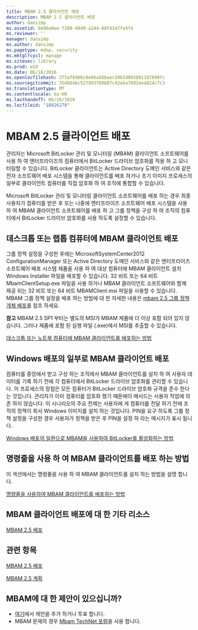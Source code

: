 ```yaml
---
title: MBAM 2.5 클라이언트 배포
description: MBAM 2.5 클라이언트 배포
author: dansimp
ms.assetid: 0a96a0ee-f280-49d9-a244-88f4147fe9fd
ms.reviewer: ''
manager: dansimp
ms.author: dansimp
ms.pagetype: mdop, security
ms.mktglfcycl: manage
ms.sitesec: library
ms.prod: w10
ms.date: 06/16/2016
ms.openlocfilehash: 375af8966c8e66a58baec5065d065891187899fc
ms.sourcegitcommit: 354664bc527d93f80687cd2eba70d1eea024c7c3
ms.translationtype: MT
ms.contentlocale: ko-KR
ms.lasthandoff: 06/26/2020
ms.locfileid: "10826278"
---
```

# MBAM 2.5 클라이언트 배포


관리자는 Microsoft BitLocker 관리 및 모니터링 (MBAM) 클라이언트 소프트웨어를 사용 하 여 엔터프라이즈의 컴퓨터에서 BitLocker 드라이브 암호화를 적용 하 고 모니터링할 수 있습니다. BitLocker 클라이언트는 Active Directory 도메인 서비스와 같은 전자 소프트웨어 배포 시스템을 통해 클라이언트를 배포 하거나 초기 이미지 프로세스의 일부로 클라이언트 컴퓨터를 직접 암호화 하 여 조직에 통합할 수 있습니다.

Microsoft BitLocker 관리 및 모니터링 클라이언트 소프트웨어를 배포 하는 경우 최종 사용자가 컴퓨터를 받은 후 또는 나중에 엔터프라이즈 소프트웨어 배포 시스템을 사용 하 여 MBAM 클라이언트 소프트웨어를 배포 하 고 그룹 정책을 구성 하 여 조직의 컴퓨터에서 BitLocker 드라이브 암호화를 사용 하도록 설정할 수 있습니다.

## 데스크톱 또는 랩톱 컴퓨터에 MBAM 클라이언트 배포


그룹 정책 설정을 구성한 후에는 MicrosoftSystemCenter2012 ConfigurationManager 또는 Active Directory 도메인 서비스와 같은 엔터프라이즈 소프트웨어 배포 시스템 제품을 사용 하 여 대상 컴퓨터에 MBAM 클라이언트 설치 Windows Installer 파일을 배포할 수 있습니다. 32 비트 또는 64 비트 MbamClientSetup.exe 파일을 사용 하거나 MBAM 클라이언트 소프트웨어와 함께 제공 되는 32 비트 또는 64 비트 MBAMClient.msi 파일을 사용할 수 있습니다. MBAM 그룹 정책 설정을 배포 하는 방법에 대 한 자세한 내용은 [mbam 2.5 그룹 정책 개체 배포](deploying-mbam-25-group-policy-objects.md)를 참조 하세요.

**참고**  MBAM 2.5 SP1 부터는 별도의 MSI가 MBAM 제품에 더 이상 포함 되어 있지 않습니다. 그러나 제품에 포함 된 실행 파일 (.exe)에서 MSI를 추출할 수 있습니다.

 

[데스크톱 또는 노트북 컴퓨터에 MBAM 클라이언트를 배포하는 방법](how-to-deploy-the-mbam-client-to-desktop-or-laptop-computers-mbam-25.md)

## Windows 배포의 일부로 MBAM 클라이언트 배포


컴퓨터를 중앙에서 받고 구성 하는 조직에서 MBAM 클라이언트를 설치 하 여 사용자 데이터를 기록 하기 전에 각 컴퓨터에서 BitLocker 드라이브 암호화를 관리할 수 있습니다. 이 프로세스의 장점은 모든 컴퓨터가 BitLocker 드라이브 암호화 규격을 준수 한다는 것입니다. 관리자가 이미 컴퓨터를 암호화 했기 때문에이 메서드는 사용자 작업에 의존 하지 않습니다. 이 시나리오의 주요 전제는 사용자에 게 컴퓨터를 전달 하기 전에 조직의 정책이 회사 Windows 이미지를 설치 하는 것입니다. PIN을 요구 하도록 그룹 정책 설정을 구성한 경우 사용자가 정책을 받은 후 PIN을 설정 하 라는 메시지가 표시 됩니다.

[Windows 배포의 일환으로 MBAM을 사용하여 BitLocker를 활성화하는 방법](how-to-enable-bitlocker-by-using-mbam-as-part-of-a-windows-deploymentmbam-25.md)

## 명령줄을 사용 하 여 MBAM 클라이언트를 배포 하는 방법


이 섹션에서는 명령줄을 사용 하 여 MBAM 클라이언트를 설치 하는 방법을 설명 합니다.

[명령줄을 사용하여 MBAM 클라이언트를 배포하는 방법](how-to-deploy-the-mbam-client-by-using-a-command-line.md)

## MBAM 클라이언트 배포에 대 한 기타 리소스


[MBAM 2.5 배포](deploying-mbam-25.md)



## 관련 항목


[MBAM 2.5 배포](deploying-mbam-25.md)

[MBAM 2.5 계획](planning-for-mbam-25.md)

 
## MBAM에 대 한 제안이 있으십니까?
- [여기](http://mbam.uservoice.com/forums/268571-microsoft-bitlocker-administration-and-monitoring)에서 제안을 추가 하거나 투표 합니다. 
- MBAM 문제의 경우 [Mbam TechNet 포럼](https://social.technet.microsoft.com/Forums/home?forum=mdopmbam)을 사용 합니다.
 





